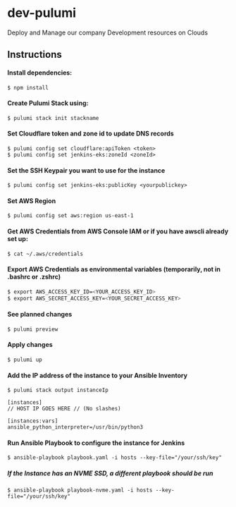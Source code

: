 # dev-pulumi
Deploy and Manage our company Development resources on Clouds

## Instructions
#### Install dependencies:  
```
$ npm install
```

#### Create Pulumi Stack using:  
```
$ pulumi stack init stackname
```

#### Set Cloudflare token and zone id to update DNS records
```
$ pulumi config set cloudflare:apiToken <token>
$ pulumi config set jenkins-eks:zoneId <zoneId>
```

#### Set the SSH Keypair you want to use for the instance
```
$ pulumi config set jenkins-eks:publicKey <yourpublickey>
```

#### Set AWS Region  
```
$ pulumi config set aws:region us-east-1
```

#### Get AWS Credentials from AWS Console IAM or if you have awscli already set up:    
```
$ cat ~/.aws/credentials
```

#### Export AWS Credentials as environmental variables (temporarily, not in .bashrc or .zshrc)  
```bash
$ export AWS_ACCESS_KEY_ID=<YOUR_ACCESS_KEY_ID>
$ export AWS_SECRET_ACCESS_KEY=<YOUR_SECRET_ACCESS_KEY>
```

#### See planned changes  
```
$ pulumi preview 
```

#### Apply changes    
```
$ pulumi up
```

#### Add the IP address of the instance to your Ansible Inventory
```
$ pulumi stack output instanceIp
```

```
[instances]
// HOST IP GOES HERE // (No slashes)

[instances:vars]
ansible_python_interpreter=/usr/bin/python3
```

#### Run Ansible Playbook to configure the instance for Jenkins
```
$ ansible-playbook playbook.yaml -i hosts --key-file="/your/ssh/key"
```
##### If the Instance has an NVME SSD, a different playbook should be run
```
$ ansible-playbook playbook-nvme.yaml -i hosts --key-file="/your/ssh/key"
```